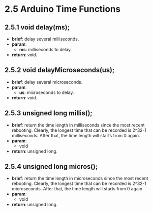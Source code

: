 # 2.5 Arduino Time Functions

## 2.5.1 void delay(ms);
* **brief**: delay several milliseconds.
* **param**:
    - **ms**: milliseconds to delay.
* **return**: void.

## 2.5.2 void delayMicroseconds(us);
* **brief**: delay several microseconds.
* **param**:
    - **us**: microseconds to delay.
* **return**: void.

## 2.5.3 unsigned long millis();
* **brief**: return the time length in milliseconds since the most recent rebooting. Clearly, the longest time that can be recorded is 2^32-1 milliseconds. After that, the time length will starts from 0 again.
* **param**:
    - void
* **return**: unsigned long.

## 2.5.4 unsigned long micros();
* **brief**: return the time length in microseconds since the most recent rebooting. Clearly, the longest time that can be recorded is 2^32-1 microseconds. After that, the time length will starts from 0 again.
* **param**:
    - void
* **return**: unsigned long.
